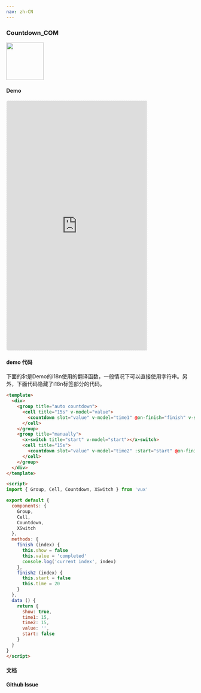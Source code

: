 ```yaml
---
nav: zh-CN
---
```



### Countdown_COM

<img width="100" src="http://qr.topscan.com/api.php?text=http%3A%2F%2Fvux.li%2Fdemos%2Fv2%2F%23%2Fcomponent%2Fcountdown"/>

#### Demo

 <div style="width:377px;height:667px;display:inline-block;border:1px dashed #ececec;border-radius:5px;overflow:hidden;">
   <iframe src="http://vux.li/demos/v2/#/component/countdown" width="375" height="667" border="0" frameborder="0"></iframe>
 </div>

#### demo 代码

<p class="tip">下面的$t是Demo的i18n使用的翻译函数，一般情况下可以直接使用字符串。另外，下面代码隐藏了i18n标签部分的代码。</p>

``` html
<template>
  <div>
    <group title="auto countdown">
      <cell title="15s" v-model="value">
        <countdown slot="value" v-model="time1" @on-finish="finish" v-show="show"></countdown>
      </cell>
    </group>
    <group title="manually">
      <x-switch title="start" v-model="start"></x-switch>
      <cell title="15s">
        <countdown slot="value" v-model="time2" :start="start" @on-finish="finish2"></countdown>
      </cell>
    </group>
  </div>
</template>

<script>
import { Group, Cell, Countdown, XSwitch } from 'vux'

export default {
  components: {
    Group,
    Cell,
    Countdown,
    XSwitch
  },
  methods: {
    finish (index) {
      this.show = false
      this.value = 'completed'
      console.log('current index', index)
    },
    finish2 (index) {
      this.start = false
      this.time = 20
    }
  },
  data () {
    return {
      show: true,
      time1: 15,
      time2: 15,
      value: '',
      start: false
    }
  }
}
</script>
```
#### 文档

#### Github Issue